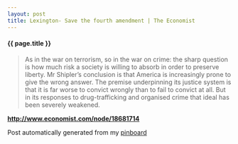 ```yaml
---
layout: post
title: Lexington- Save the fourth amendment | The Economist
---
```


#### {{ page.title }}

> As in the war on terrorism, so in the war on crime: the sharp question is how much risk a society is willing to absorb in order to preserve liberty. Mr Shipler’s conclusion is that America is increasingly prone to give the wrong answer. The premise underpinning its justice system is that it is far worse to convict wrongly than to fail to convict at all. But in its responses to drug-trafficking and organised crime that ideal has been severely weakened.  

<strong><a href='http://www.economist.com/node/18681714'>http://www.economist.com/node/18681714</a></strong>

Post automatically generated from my <a href="http://pinboard.in/u:ndfine">pinboard</a>
